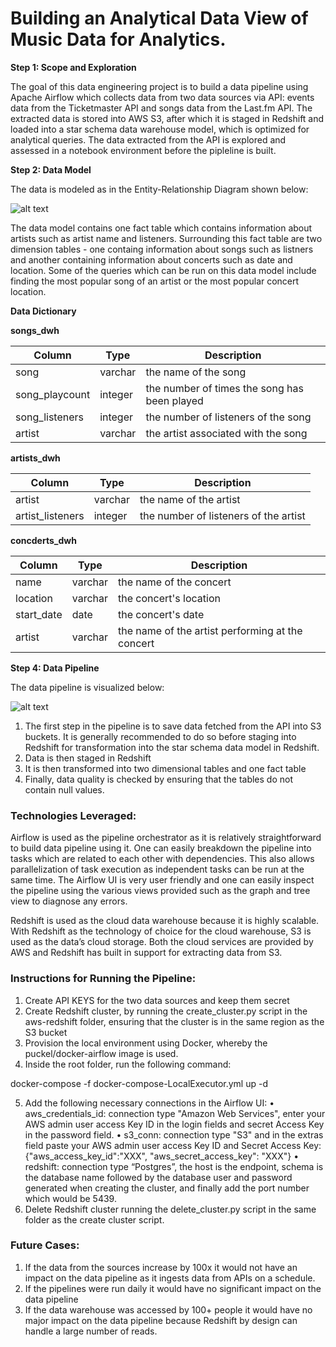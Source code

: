 # Building an Analytical Data View of Music Data for Analytics.

**Step 1: Scope and Exploration**

The goal of this data engineering project is to build a data pipeline using Apache Airflow which collects data from two data sources via API: events data from the Ticketmaster API and songs data from the Last.fm API. The extracted data is stored into AWS S3, after which it is staged in Redshift and loaded into a star schema data warehouse model, which is optimized for analytical queries. The data extracted from the API is explored and assessed in a notebook environment before the pipleline is built. 

**Step 2: Data Model**

The data is modeled as in the Entity-Relationship Diagram shown below:

![alt text](https://github.com/MRazaKazmi/airflow-datapipeline-project/blob/master/images/data_model.png)

The data model contains one fact table which contains information about artists such as artist name and listeners. Surrounding this fact table are two dimension tables - one containg information about songs such as listners and another containing information about concerts such as date and location. Some of the queries which can be run on this data model include finding the most popular song of an artist or the most popular concert location. 

**Data Dictionary**

**songs_dwh**

| Column  | Type |Description |
| ------- | ------------- |------------- |
| song    | varchar  | the name of the song |
| song_playcount  | integer  | the number of times the song has been played |
| song_listeners  | integer  | the number of listeners of the song |
| artist  | varchar  | the artist associated with the song |


**artists_dwh**

| Column  | Type |Description |
| ------- | ------------- |------------- |
| artist    | varchar  | the name of the artist |
| artist_listeners  | integer  | the number of listeners of the artist |


**concderts_dwh**

| Column  | Type |Description |
| ------- | ------------- |------------- |
| name    | varchar  | the name of the concert |
| location  | varchar  | the concert's location |
| start_date  | date  | the concert's date |
| artist    | varchar  | the name of the artist performing at the concert|



**Step 4: Data Pipeline**

The data pipeline is visualized below:

![alt text](https://github.com/MRazaKazmi/airflow-datapipeline-project/blob/master/images/data_pipeline.png)

1.	The first step in the pipeline is to save data fetched from the API into S3 buckets. It is generally recommended to do so before staging into Redshift for transformation into the star schema data model in Redshift. 
2.	Data is then staged in Redshift
3.	It is then transformed into two dimensional tables and one fact table
4.	Finally, data quality is checked by ensuring that the tables do not contain null values. 



### Technologies Leveraged:

Airflow is used as the pipeline orchestrator as it is relatively straightforward to build data pipeline using it. One can easily breakdown the pipeline into tasks which are related to each other with dependencies. This also allows parallelization of task execution as independent tasks can be run at the same time. The Airflow UI is very user friendly and one can easily inspect the pipeline using the various views provided such as the graph and tree view to diagnose any errors. 

Redshift is used as the cloud data warehouse because it is highly scalable. With Redshift as the technology of choice for the cloud warehouse, S3 is used as the data’s cloud storage. Both the cloud services are provided by AWS and Redshift has built in support for extracting data from S3. 







### Instructions for Running the Pipeline:

1.	Create API KEYS for the two data sources and keep them secret
2.	Create Redshift cluster, by running the create_cluster.py script in the aws-redshift folder, ensuring that the cluster is in the same region as the S3 bucket
3.	Provision the local environment using Docker, whereby the puckel/docker-airflow image is used. 
4.	Inside the root folder, run the following command:

docker-compose -f docker-compose-LocalExecutor.yml up -d

5.	Add the following necessary connections in the Airflow UI:
•	aws_credentials_id: connection type "Amazon Web Services", enter your AWS admin user access Key ID in the login fields and secret Access Key in the password field.
•	s3_conn: connection type "S3" and in the extras field paste your AWS admin user access Key ID and Secret Access Key: {"aws_access_key_id":"XXX", "aws_secret_access_key": "XXX"}
•	redshift: connection type “Postgres”, the host is the endpoint, schema is the database name followed by the database user and password generated when creating the cluster, and finally add the port number which would be 5439.
6.	Delete Redshift cluster running the delete_cluster.py script in the same folder as the create cluster script. 

### Future Cases:

1. If the data from the sources increase by 100x it would not have an impact on the data pipeline as it ingests data from APIs on a schedule.
2. If the pipelines were run daily it would have no significant impact on the data pipeline
3. If the data warehouse was accessed by 100+ people it would have no major impact on the data pipeline because Redshift by design can handle a large number of reads. 
